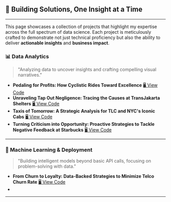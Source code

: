 ## 🚀 Building Solutions, One Insight at a Time

---
This page showcases a collection of projects that highlight my expertise across the full spectrum of data science. Each project is meticulously crafted to demonstrate not just technical proficiency but also the ability to deliver **actionable insights** and **business impact**.  

### 📊 **Data Analytics**
> "Analyzing data to uncover insights and crafting compelling visual narratives."

- **Pedaling for Profits: How Cyclistic Rides Toward Excellence**  [🖥️ View Code](git@github.com:fandanabil1379/da-bike-sharing-analysis.git)
- **Unraveling Tap Out Negligence: Tracing the Causes at TransJakarta Shelters** [🖥️ View Code](git@github.com:fandanabil1379/da-tap-out-transjakarta.git)
- **Taxis of Tomorrow: A Strategic Analysis for TLC and NYC's Iconic Cabs** [🖥️ View Code](git@github.com:fandanabil1379/da-nyc-tlc-trip.git)
- **Turning Criticism into Opportunity: Proactive Strategies to Tackle Negative Feedback at Starbucks** [🖥️ View Code](git@github.com:fandanabil1379/da-starbuck-low-rating-analysis.git)
  
---

### 🤖 **Machine Learning & Deployment**
> "Building intelligent models beyond basic API calls, focusing on problem-solving with data."

- **From Churn to Loyalty: Data-Backed Strategies to Minimize Telco Churn Rate**  [🖥️ View Code](https://github.com/fandanabil1379/ml-telco-churn)
- 
  

---
